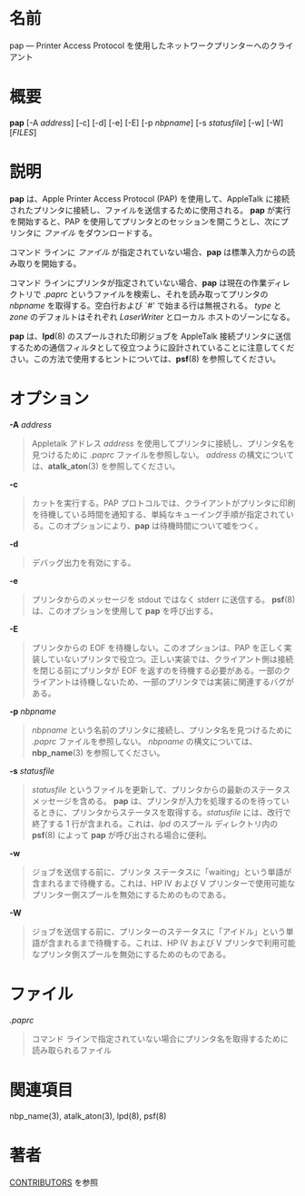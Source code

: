 # 名前

pap — Printer Access Protocol を使用したネットワークプリンターへのクライアント

# 概要

**pap** [-A *address*] [-c] [-d] [-e] [-E] [-p *nbpname*] [-s *statusfile*] [-w] [-W] [*FILES*]

# 説明

**pap** は、Apple Printer Access Protocol (PAP) を使用して、AppleTalk に接続されたプリンタに接続し、ファイルを送信するために使用される。 **pap** が実行を開始すると、PAP を使用してプリンタとのセッションを開こうとし、次にプリンタに *ファイル* をダウンロードする。

コマンド ラインに *ファイル* が指定されていない場合、**pap** は標準入力からの読み取りを開始する。

コマンド ラインにプリンタが指定されていない場合、**pap** は現在の作業ディレクトリで *.paprc*
というファイルを検索し、それを読み取ってプリンタの *nbpname* を取得する。空白行および \`*\#*' で始まる行は無視される。 *type*
と *zone* のデフォルトはそれぞれ *LaserWriter* とローカル ホストのゾーンになる。

**pap** は、**lpd**(8) のスプールされた印刷ジョブを AppleTalk
接続プリンタに送信するための通信フィルタとして役立つように設計されていることに注意してください。この方法で使用するヒントについては、**psf**(8)
を参照してください。

# オプション

**-A** *address*

> Appletalk アドレス *address*
を使用してプリンタに接続し、プリンタ名を見つけるために *.paprc*
ファイルを参照しない。 *address* の構文については、**atalk_aton**(3)
を参照してください。

**-c**

> カットを実行する。PAP
プロトコルでは、クライアントがプリンタに印刷を待機している時間を通知する、単純なキューイング手順が指定されている。このオプションにより、**pap**
は待機時間について嘘をつく。

**-d**

> デバッグ出力を有効にする。

**-e**

> プリンタからのメッセージを stdout ではなく stderr に送信する。
**psf**(8) は、このオプションを使用して **pap** を呼び出する。

**-E**

> プリンタからの EOF を待機しない。このオプションは、PAP
を正しく実装していないプリンタで役立つ。正しい実装では、クライアント側は接続を閉じる前にプリンタが
EOF
を返すのを待機する必要がある。一部のクライアントは待機しないため、一部のプリンタでは実装に関連するバグがある。

**-p** *nbpname*

> *nbpname* という名前のプリンタに接続し、プリンタ名を見つけるために
*.paprc* ファイルを参照しない。 *nbpname*
の構文については、**nbp_name**(3) を参照してください。

**-s** *statusfile*

> *statusfile* というファイルを更新して、プリンタからの最新のステータス
メッセージを含める。 **pap**
は、プリンタが入力を処理するのを待っているときに、プリンタからステータスを取得する。*statusfile*
には、改行で終了する 1 行が含まれる。これは、*lpd* のスプール
ディレクトリ内の **psf**(8) によって **pap** が呼び出される場合に便利。

**-w**

> ジョブを送信する前に、プリンタ
ステータスに「waiting」という単語が含まれるまで待機する。これは、HP IV
および V
プリンターで使用可能なプリンター側スプールを無効にするためのものである。

**-W**

> ジョブを送信する前に、プリンターのステータスに「アイドル」という単語が含まれるまで待機する。これは、HP
IV および V
プリンタで利用可能なプリンタ側スプールを無効にするためのものである。

# ファイル

*.paprc*

> コマンド
ラインで指定されていない場合にプリンタ名を取得するために読み取られるファイル

# 関連項目

nbp_name(3), atalk_aton(3), lpd(8), psf(8)

# 著者

[CONTRIBUTORS](https://netatalk.io/contributors) を参照

